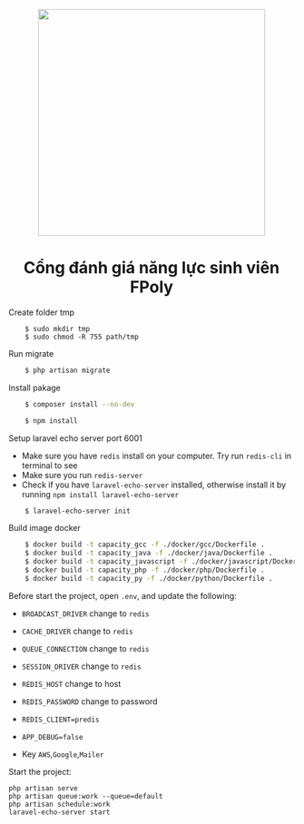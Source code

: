 <p align="center"><a href="https://laravel.com" target="_blank"><img src="https://raw.githubusercontent.com/laravel/art/master/logo-lockup/5%20SVG/2%20CMYK/1%20Full%20Color/laravel-logolockup-cmyk-red.svg" width="400"></a></p>
<h1 align="center">Cổng đánh giá năng lực sinh viên FPoly</h1>
<p >Create folder tmp </p>

```shc
    $ sudo mkdir tmp
    $ sudo chmod -R 755 path/tmp
```
<p >Run migrate </p>

```sh
    $ php artisan migrate
```
<p >Install pakage </p>

```sh
    $ composer install --no-dev
``` 
```sh
    $ npm install
```
<p >Setup laravel echo server port 6001</p>
 
- Make sure you have `redis` install on your computer. Try run `redis-cli` in terminal to see
- Make sure you run `redis-server`
- Check if you have `laravel-echo-server` installed, otherwise install it by running `npm install laravel-echo-server`
 

```sh
    $ laravel-echo-server init
``` 

<p >Build image docker </p>

```sh
    $ docker build -t capacity_gcc -f ./docker/gcc/Dockerfile .
    $ docker build -t capacity_java -f ./docker/java/Dockerfile .
    $ docker build -t capacity_javascript -f ./docker/javascript/Dockerfile .
    $ docker build -t capacity_php -f ./docker/php/Dockerfile .
    $ docker build -t capacity_py -f ./docker/python/Dockerfile .
```

Before start the project, open `.env`, and update the following:
- `BROADCAST_DRIVER` change to `redis` 
- `CACHE_DRIVER` change to `redis` 
- `QUEUE_CONNECTION` change to `redis` 
- `SESSION_DRIVER` change to `redis` 
- `REDIS_HOST` change to host 
- `REDIS_PASSWORD` change to password 
- `REDIS_CLIENT=predis`

- `APP_DEBUG=false` 
- Key `AWS`,`Google`,`Mailer`


Start the project:
```
php artisan serve
php artisan queue:work --queue=default
php artisan schedule:work
laravel-echo-server start 
```
  
